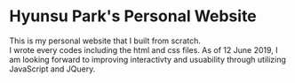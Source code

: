 # Hyunsu Park's Personal Website
This is my personal website that I built from scratch.  
I wrote every codes including the html and css files.
As of 12 June 2019, I am looking forward to improving interactivty and usuability through utilizing JavaScript and JQuery.
